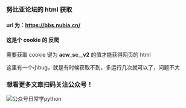 ### 努比亚论坛的 html 获取
#### url 为：https://bbs.nubia.cn/
#### 这是个 cookie 的 反爬
需要获取 cookie 键为 **acw_sc__v2** 的值才能获得网页的 html

这里有一个小bug，就是有时候获取不到，多运行几次就可以了，问题不大

### 想看更多文章扫码关注公众号！
![公众号日常学python](https://user-gold-cdn.xitu.io/2019/2/22/169130346d926dc7?imageView2/0/w/1280/h/960/format/webp/ignore-error/1)